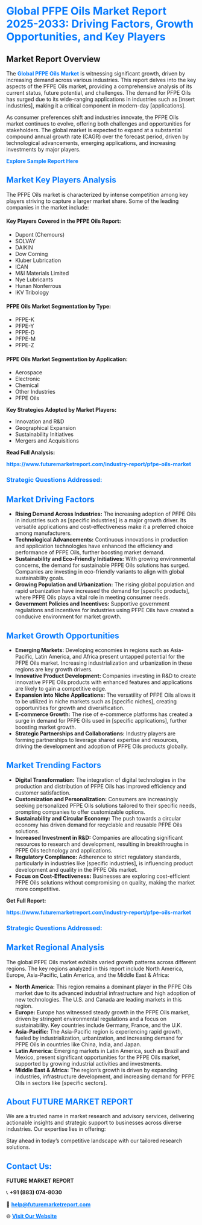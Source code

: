 <h1 style="color: #007BFF;">Global PFPE Oils Market Report 2025-2033: Driving Factors, Growth Opportunities, and Key Players</h1>

<section id="overview">
<h2>Market Report Overview</h2>
<p>The <a href="https://www.futuremarketreport.com/industry-report/pfpe-oils-market" style="color: #007BFF; text-decoration: none;"><strong>Global PFPE Oils Market</strong></a> is witnessing significant growth, driven by increasing demand across various industries. This report delves into the key aspects of the PFPE Oils market, providing a comprehensive analysis of its current status, future potential, and challenges. The demand for PFPE Oils has surged due to its wide-ranging applications in industries such as [insert industries], making it a critical component in modern-day [applications].</p>
<p>As consumer preferences shift and industries innovate, the PFPE Oils market continues to evolve, offering both challenges and opportunities for stakeholders. The global market is expected to expand at a substantial compound annual growth rate (CAGR) over the forecast period, driven by technological advancements, emerging applications, and increasing investments by major players.</p>
</section>

<section id="overview">
<p><a href="https://www.futuremarketreport.com/request-sample/reportId=120585" style="color: #007BFF; text-decoration: none;"><strong>Explore Sample Report Here</strong></a></p>
</section>

<section id="key-players">
<h2 style="color: #007BFF;">Market Key Players Analysis</h2>
<p>The PFPE Oils market is characterized by intense competition among key players striving to capture a larger market share. Some of the leading companies in the market include:</p>
<h4>Key Players Covered in the PFPE Oils Report:</h4>
<ul><li>Dupont (Chemours)</li><li>SOLVAY</li><li>DAIKIN</li><li>Dow Corning</li><li>Kluber Lubrication</li><li>ICAN</li><li>M&amp;I Materials Limited</li><li>Nye Lubricants</li><li>Hunan Nonferrous</li><li>IKV Tribology</li></ul>
<h4>PFPE Oils Market Segmentation by Type:</h4>
<ul><li>PFPE-K</li><li>PFPE-Y</li><li>PFPE-D</li><li>PFPE-M</li><li>PFPE-Z</li></ul>

<h4>PFPE Oils Market Segmentation by Application:</h4>
<ul><li>Aerospace</li><li>Electronic</li><li>Chemical</li><li>Other Industries</li><li>PFPE Oils</li></ul>
<p><strong>Key Strategies Adopted by Market Players:</strong></p>
<ul>
<li>Innovation and R&D</li>
<li>Geographical Expansion</li>
<li>Sustainability Initiatives</li>
<li>Mergers and Acquisitions</li>
</ul>
</section>

<section>
<p><strong>Read Full Analysis: </strong></p><a href="https://www.futuremarketreport.com/industry-report/pfpe-oils-market" style="color: #007BFF; text-decoration: none;"><strong>https://www.futuremarketreport.com/industry-report/pfpe-oils-market</strong></a>
<h3 style="color: #007BFF;">Strategic Questions Addressed:</h3>
</section>

<section id="driving-factors">
<h2 style="color: #007BFF;">Market Driving Factors</h2>
<ul>
<li><strong>Rising Demand Across Industries:</strong> The increasing adoption of PFPE Oils in industries such as [specific industries] is a major growth driver. Its versatile applications and cost-effectiveness make it a preferred choice among manufacturers.</li>
<li><strong>Technological Advancements:</strong> Continuous innovations in production and application technologies have enhanced the efficiency and performance of PFPE Oils, further boosting market demand.</li>
<li><strong>Sustainability and Eco-Friendly Initiatives:</strong> With growing environmental concerns, the demand for sustainable PFPE Oils solutions has surged. Companies are investing in eco-friendly variants to align with global sustainability goals.</li>
<li><strong>Growing Population and Urbanization:</strong> The rising global population and rapid urbanization have increased the demand for [specific products], where PFPE Oils plays a vital role in meeting consumer needs.</li>
<li><strong>Government Policies and Incentives:</strong> Supportive government regulations and incentives for industries using PFPE Oils have created a conducive environment for market growth.</li>
</ul>
</section>

<section id="growth-opportunities">
<h2 style="color: #007BFF;">Market Growth Opportunities</h2>
<ul>
<li><strong>Emerging Markets:</strong> Developing economies in regions such as Asia-Pacific, Latin America, and Africa present untapped potential for the PFPE Oils market. Increasing industrialization and urbanization in these regions are key growth drivers.</li>
<li><strong>Innovative Product Development:</strong> Companies investing in R&D to create innovative PFPE Oils products with enhanced features and applications are likely to gain a competitive edge.</li>
<li><strong>Expansion into Niche Applications:</strong> The versatility of PFPE Oils allows it to be utilized in niche markets such as [specific niches], creating opportunities for growth and diversification.</li>
<li><strong>E-commerce Growth:</strong> The rise of e-commerce platforms has created a surge in demand for PFPE Oils used in [specific applications], further boosting market growth.</li>
<li><strong>Strategic Partnerships and Collaborations:</strong> Industry players are forming partnerships to leverage shared expertise and resources, driving the development and adoption of PFPE Oils products globally.</li>
</ul>
</section>

<section id="trending-factors">
<h2 style="color: #007BFF;">Market Trending Factors</h2>
<ul>
<li><strong>Digital Transformation:</strong> The integration of digital technologies in the production and distribution of PFPE Oils has improved efficiency and customer satisfaction.</li>
<li><strong>Customization and Personalization:</strong> Consumers are increasingly seeking personalized PFPE Oils solutions tailored to their specific needs, prompting companies to offer customizable options.</li>
<li><strong>Sustainability and Circular Economy:</strong> The push towards a circular economy has driven demand for recyclable and reusable PFPE Oils solutions.</li>
<li><strong>Increased Investment in R&D:</strong> Companies are allocating significant resources to research and development, resulting in breakthroughs in PFPE Oils technology and applications.</li>
<li><strong>Regulatory Compliance:</strong> Adherence to strict regulatory standards, particularly in industries like [specific industries], is influencing product development and quality in the PFPE Oils market.</li>
<li><strong>Focus on Cost-Effectiveness:</strong> Businesses are exploring cost-efficient PFPE Oils solutions without compromising on quality, making the market more competitive.</li>
</ul>
</section>

<section>
<p><strong>Get Full Report: </strong></p><a href="https://www.futuremarketreport.com/industry-report/pfpe-oils-market" style="color: #007BFF; text-decoration: none;"><strong>https://www.futuremarketreport.com/industry-report/pfpe-oils-market</strong></a>
<h3 style="color: #007BFF;">Strategic Questions Addressed:</h3>
</section>


<section id="regional-analysis">
<h2 style="color: #007BFF;">Market Regional Analysis</h2>
<p>The global PFPE Oils market exhibits varied growth patterns across different regions. The key regions analyzed in this report include North America, Europe, Asia-Pacific, Latin America, and the Middle East & Africa:</p>
<ul>
<li><strong>North America:</strong> This region remains a dominant player in the PFPE Oils market due to its advanced industrial infrastructure and high adoption of new technologies. The U.S. and Canada are leading markets in this region.</li>
<li><strong>Europe:</strong> Europe has witnessed steady growth in the PFPE Oils market, driven by stringent environmental regulations and a focus on sustainability. Key countries include Germany, France, and the U.K.</li>
<li><strong>Asia-Pacific:</strong> The Asia-Pacific region is experiencing rapid growth, fueled by industrialization, urbanization, and increasing demand for PFPE Oils in countries like China, India, and Japan.</li>
<li><strong>Latin America:</strong> Emerging markets in Latin America, such as Brazil and Mexico, present significant opportunities for the PFPE Oils market, supported by growing industrial activities and investments.</li>
<li><strong>Middle East & Africa:</strong> The region’s growth is driven by expanding industries, infrastructure development, and increasing demand for PFPE Oils in sectors like [specific sectors].</li>
</ul>
</section>

<footer>
<h2 style="color: #007BFF;">About FUTURE MARKET REPORT</h2>
<p>We are a trusted name in market research and advisory services, delivering actionable insights and strategic support to businesses across diverse industries. Our expertise lies in offering:</p>

<p>Stay ahead in today’s competitive landscape with our tailored research solutions.</p>

<h2 style="color: #007BFF;">Contact Us:</h2>
<p><strong>FUTURE MARKET REPORT</strong></p>
<p>📞 <strong>+91 (883) 074-8030</strong></p>
<p>📧 <strong><a href="mailto:help@futuremarketreport.com" style="color: #007BFF;">help@futuremarketreport.com</a></strong></p>
<p>🌐 <strong><a href="https://www.futuremarketreport.com/" style="color: #007BFF;">Visit Our Website</a></strong></p>
</footer>